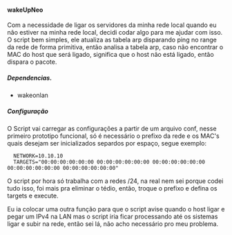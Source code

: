 #### wakeUpNeo
Com a necessidade de ligar os servidores da minha rede local quando eu não estiver na minha rede local, decidi codar algo para me ajudar com isso. 
O script bem simples, ele atualiza as tabela arp disparando ping no range da rede de forma primitiva, então analisa a tabela arp, caso não encontrar o MAC do host que será ligado, significa que o host não está ligado, então dispara o pacote. 

##### Dependencias.
 - wakeonlan

##### Configuração
O Script vai carregar as configurações a partir de um arquivo conf, nesse primeiro prototipo funcional, só é necessário o prefixo da rede e os MAC's quais desejam ser inicializados separdos por espaço, segue exemplo:

```
  NETWORK=10.10.10
  TARGETS="00:00:00:00:00:00 00:00:00:00:00:00 00:00:00:00:00:00 00:00:00:00:00:00 00:00:00:00:00:00"
```

O script por hora só trabalha com a redes /24, na real nem sei porque codei tudo isso, foi mais pra eliminar o tédio, então, troque o prefixo e defina os targets e execute. 

Eu ia colocar uma outra função para que o script avise quando o host ligar e pegar um IPv4 na LAN mas o script iria ficar processando até os sistemas ligar e subir na rede, então sei lá, não acho necessário pro meu problema. 
